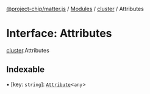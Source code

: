 [@project-chip/matter.js](../README.md) / [Modules](../modules.md) / [cluster](../modules/cluster.md) / Attributes

# Interface: Attributes

[cluster](../modules/cluster.md).Attributes

## Indexable

▪ [key: `string`]: [`Attribute`](../modules/cluster.md#attribute)<`any`\>
